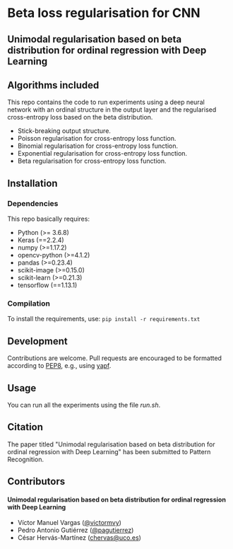 # Beta loss regularisation for CNN
## Unimodal regularisation based on beta distribution for ordinal regression with Deep Learning


## Algorithms included

This repo contains the code to run experiments using a deep neural network with an ordinal structure in the output layer and the regularised cross-entropy loss based on the beta distribution.

* Stick-breaking output structure.
* Poisson regularisation for cross-entropy loss function.
* Binomial regularisation for cross-entropy loss function.
* Exponential regularisation for cross-entropy loss function.
* Beta regularisation for cross-entropy loss function.


## Installation

### Dependencies

This repo basically requires:

 * Python         (>= 3.6.8)
 * Keras          (==2.2.4)
 * numpy          (>=1.17.2)
 * opencv-python  (>=4.1.2)
 * pandas         (>=0.23.4)
 * scikit-image   (>=0.15.0)
 * scikit-learn   (>=0.21.3)
 * tensorflow     (==1.13.1)


### Compilation

To install the requirements, use:
  `pip install -r requirements.txt`


## Development

Contributions are welcome. Pull requests are encouraged to be formatted according to [PEP8](https://www.python.org/dev/peps/pep-0008/), e.g., using [yapf](https://github.com/google/yapf).

## Usage

You can run all the experiments using the file *run.sh*.

## Citation

The paper titled "Unimodal regularisation based on beta distribution for ordinal regression with Deep Learning" has been submitted to Pattern Recognition.

## Contributors

#### Unimodal regularisation based on beta distribution for ordinal regression with Deep Learning

* Víctor Manuel Vargas ([@victormvy](https://github.com/victormvy))
* Pedro Antonio Gutiérrez ([@pagutierrez](https://github.com/pagutierrez))
* César Hervás-Martínez (chervas@uco.es)

